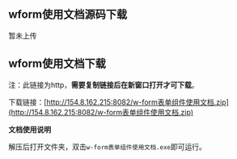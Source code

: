 ## wform使用文档源码下载

暂未上传



## wform使用文档下载

注：此链接为http，**需要复制链接后在新窗口打开才可下载**。

下载链接：[http://154.8.162.215:8082/w-form表单组件使用文档.zip](http://154.8.162.215:8082/w-form表单组件使用文档.zip)

**文档使用说明**

解压后打开文件夹，双击`w-form表单组件使用文档.exe`即可运行。